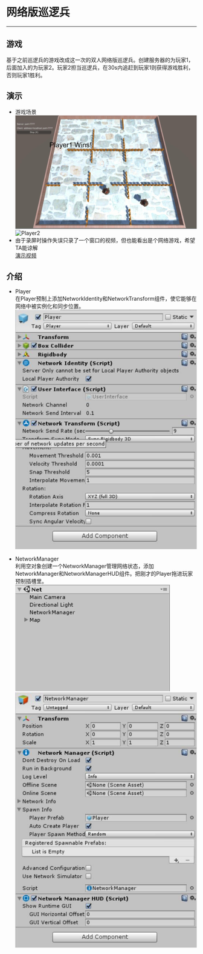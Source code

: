 # 网络版巡逻兵
--------------
## 游戏
基于之前巡逻兵的游戏改成这一次的双人网络版巡逻兵。创建服务器的为玩家1，后面加入的为玩家2。玩家2担当巡逻兵，在30s内追赶到玩家1则获得游戏胜利，否则玩家1胜利。

## 演示
+ 游戏场景
![Player1](https://raw.githubusercontent.com/MapleLai/Homework10/master/Screenshot/Player1.jpg)
![Player2](https://raw.githubusercontent.com/MapleLai/Homework10/master/Screenshot/Player2.jpg)
+ 由于录屏时操作失误只录了一个窗口的视频，但也能看出是个网络游戏，希望TA能谅解  
[演示视频](https://pan.baidu.com/s/1JTS6024eN8ku4T5_fM85hg)

## 介绍
+ Player  
在Player预制上添加NetworkIdentity和NetworkTransform组件，使它能够在网络中被实例化和同步位置。
![Player](https://raw.githubusercontent.com/MapleLai/Homework10/master/Screenshot/Player.jpg)

+ NetworkManager  
利用空对象创建一个NetworkManager管理网络状态，添加NetworkManager和NetworkManagerHUD组件。把刚才的Player拖进玩家预制插槽里。
![View](https://raw.githubusercontent.com/MapleLai/Homework10/master/Screenshot/View.png)
![NetworkManager](https://raw.githubusercontent.com/MapleLai/Homework10/master/Screenshot/NetworkManager.jpg)
